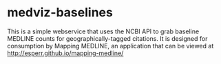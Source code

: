 # medviz-baselines
This is a simple webservice that uses the NCBI API to grab baseline MEDLINE counts for geographically-tagged citations. It is designed for consumption by Mapping MEDLINE, an application that can be viewed at http://esperr.github.io/mapping-medline/
